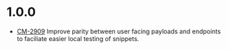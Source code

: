 # 1.0.0
- [CM-2909](https://jira.cloudmine.me/browse/CM-2909) Improve parity between user facing payloads and endpoints to faciliate easier local testing of snippets.
